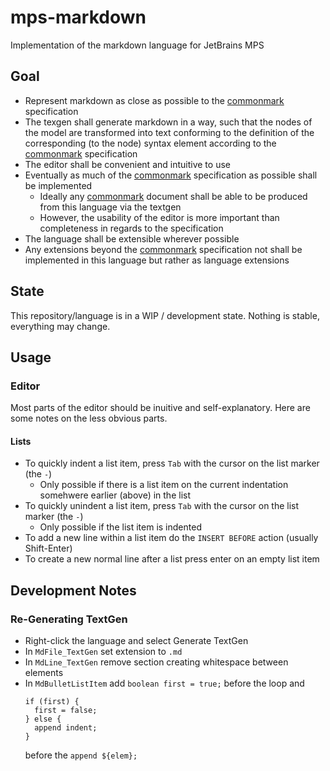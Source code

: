 # mps-markdown

Implementation of the markdown language for JetBrains MPS

## Goal

- Represent markdown as close as possible to the [commonmark][] specification
- The texgen shall generate markdown in a way, such that the nodes of the model are transformed into text conforming to the definition of the corresponding (to the node) syntax element according to the [commonmark][] specification
- The editor shall be convenient and intuitive to use
- Eventually as much of the [commonmark][] specification as possible shall be implemented
    - Ideally any [commonmark][] document shall be able to be produced from this language via the textgen
    - However, the usability of the editor is more important than completeness in regards to the specification
- The language shall be extensible wherever possible
- Any extensions beyond the [commonmark][] specification not shall be implemented in this language but rather as language extensions

[commonmark]: https://commonmark.org/

## State

This repository/language is in a WIP / development state.
Nothing is stable, everything may change.

## Usage

### Editor

Most parts of the editor should be inuitive and self-explanatory.
Here are some notes on the less obvious parts.

#### Lists

- To quickly indent a list item, press `Tab` with the cursor on the list marker (the `-`)
    - Only possible if there is a list item on the current indentation somehwere earlier (above) in the list
- To quickly unindent a list item, press `Tab` with the cursor on the list marker (the `-`)
    - Only possible if the list item is indented
- To add a new line within a list item do the `INSERT BEFORE` action (usually Shift-Enter)
- To create a new normal line after a list press enter on an empty list item

## Development Notes

### Re-Generating TextGen

- Right-click the language and select Generate TextGen
- In `MdFile_TextGen` set extension to `.md`
- In `MdLine_TextGen` remove section creating whitespace between elements
- In `MdBulletListItem` add `boolean first = true;` before the loop and
  ```
  if (first) {
    first = false;
  } else {
    append indent;
  }
  ```
  before the `append ${elem};`

